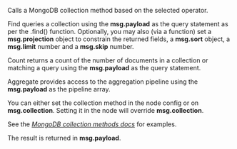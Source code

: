 Calls a MongoDB collection method based on the selected operator.

Find queries a collection using the **msg.payload** as the query statement as per the .find() function. Optionally, you may also (via a function) set a **msg.projection** object to constrain the returned fields, a **msg.sort** object, a **msg.limit** number and a **msg.skip** number.

Count returns a count of the number of documents in a collection or matching a query using the **msg.payload** as the query statement.

Aggregate provides access to the aggregation pipeline using the **msg.payload** as the pipeline array.

You can either set the collection method in the node config or on **msg.collection**. Setting it in the node will override **msg.collection**.

See the [_MongoDB collection methods docs_](http://docs.mongodb.org/manual/reference/method/db.collection.find/) for examples.

The result is returned in **msg.payload**.